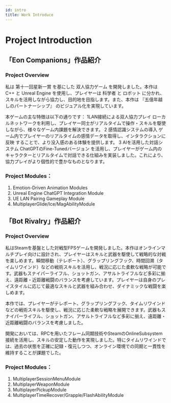 ```yaml
---
id: intro
title: Work Introduce
---
```



# Project Introduction

## 「Eon Companions」作品紹介

### Project Overview

私は 第十一回星新一賞 を基にした 双人協力ゲーム を開発しました。本作は C++ と Unreal Engine を使用し、プレイヤーは 科学者 と ロボット に分かれ、スキルを活用しながら協力し、目的地を目指します。また、本作は 『五億年越しのパートナーシップ』 のビジュアル化を実現しています。

本ゲームの主な特徴は以下の通りです： 1LAN接続による双人協力プレイ ローカルネットワークを利用し、プレイヤー同士がリアルタイムで操作・スキルを駆使しながら、様々なゲーム内課題を解決できます。 2 感情認識システムの導入 ゲーム内でプレイヤーのリアルタイムの感情データを取得し、インタラクションに反映 することで、より没入感のある体験を提供します。 3 AIを活用した対話システム ChatGPTのFine-Tunedバージョン を活用し、プレイヤーがゲーム内のキャラクターとリアルタイムで対話できる仕組みを実装しました。これにより、協力プレイがより個性的で豊かなものとなります。

### **Project Modules：**

1. Emotion-Driven Animation Modules
2. Unreal Engine ChatGPT Integration Module
3. UE LAN Pairing Gameplay Module
4. MultiplayerGlide/Ice/MagAbilityModule

## 「Bot Rivalry」作品紹介

### Project Overview

私はSteamを基盤とした対戦型FPSゲームを開発しました。本作はオンラインマルチプレイ向けに設計され、プレイヤーはスキルと武器を駆使して戦略的な対戦を楽しめます。瞬間移動（テレポート）、グラップリングフック、時間回溯（タイムリワインド）などの戦術スキルを活用し、戦況に応じた柔軟な戦略が可能です。武器もスナイパーライフル、ショットガン、アサルトライフルなど多彩に揃え、遠距離・近距離戦闘のバランスを考慮しています。プレイヤーは自身のプレイスタイルに応じて最適なスキルと武器を組み合わせ、ダイナミックな戦闘を楽しめます。

本作では、プレイヤーがテレポート、グラップリングフック、タイムリワインドなどの戦術スキルを駆使し、戦況に応じた柔軟な戦略を展開できます。武器もスナイパーライフル、ショットガン、アサルトライフルなど多彩に揃え、遠距離・近距離戦闘のバランスを考慮しました。

開発においては、RPCを用いたフレーム同期技術やSteamのOnlineSubsystem接続を活用し、スキルの安定した動作を実現しました。特にタイムリワインドでは、過去の状態を正確に記録・復元しつつ、オンライン環境での同期と一貫性を維持することが課題でした。

### **Project Modules：**

1. MultiplayerSessionMenuModule
2. MultiplayerWeaponModule
3. MultiplayerPickupModule
4. MultiplayerTimeRecover/Grapple/FlashAbilityModule

